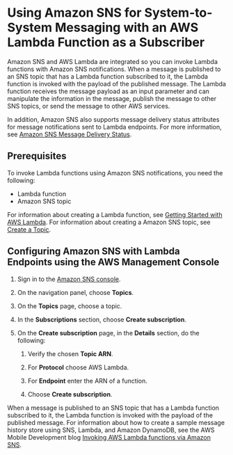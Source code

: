 # Using Amazon SNS for System\-to\-System Messaging with an AWS Lambda Function as a Subscriber<a name="sns-lambda-as-subscriber"></a>

Amazon SNS and AWS Lambda are integrated so you can invoke Lambda functions with Amazon SNS notifications\. When a message is published to an SNS topic that has a Lambda function subscribed to it, the Lambda function is invoked with the payload of the published message\. The Lambda function receives the message payload as an input parameter and can manipulate the information in the message, publish the message to other SNS topics, or send the message to other AWS services\. 

In addition, Amazon SNS also supports message delivery status attributes for message notifications sent to Lambda endpoints\. For more information, see [Amazon SNS Message Delivery Status](sns-topic-attributes.md)\. 

## Prerequisites<a name="lambda-prereq"></a>

To invoke Lambda functions using Amazon SNS notifications, you need the following:
+ Lambda function
+ Amazon SNS topic

For information about creating a Lambda function, see [Getting Started with AWS Lambda](https://docs.aws.amazon.com/lambda/latest/dg/getting-started.html)\. For information about creating a Amazon SNS topic, see [Create a Topic](https://docs.aws.amazon.com/sns/latest/dg/CreateTopic.html)\.

## Configuring Amazon SNS with Lambda Endpoints using the AWS Management Console<a name="lambda-console"></a>

1. Sign in to the [Amazon SNS console](https://console.aws.amazon.com/sns/)\.

1. On the navigation panel, choose **Topics**\.

1. On the **Topics** page, choose a topic\.

1. In the **Subscriptions** section, choose **Create subscription**\.

1. On the **Create subscription** page, in the **Details** section, do the following:

   1. Verify the chosen **Topic ARN**\.

   1. For **Protocol** choose AWS Lambda\.

   1. For **Endpoint** enter the ARN of a function\.

   1. Choose **Create subscription**\.

When a message is published to an SNS topic that has a Lambda function subscribed to it, the Lambda function is invoked with the payload of the published message\. For information about how to create a sample message history store using SNS, Lambda, and Amazon DynamoDB, see the AWS Mobile Development blog [Invoking AWS Lambda functions via Amazon SNS](https://mobile.awsblog.com/post/Tx1VE917Z8J4UDY/Invoking-AWS-Lambda-functions-via-Amazon-SNS)\.